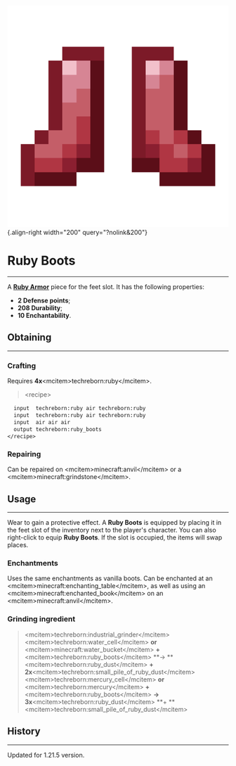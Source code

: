 ![Ruby Boots](/media/mods/techreborn/ruby_boots.png){.align-right width="200" query="?nolink&200"}

# Ruby Boots

---

A **[Ruby Armor](/items/armor/ruby_armor)** piece for the feet slot. It has the following properties:

- **2 Defense points**;
- **208 Durability**;
- **10 Enchantability**.

## Obtaining

---

### Crafting

Requires **4x**\<mcitem\>techreborn:ruby\</mcitem\>.

> \<recipe\>

      input  techreborn:ruby air techreborn:ruby
      input  techreborn:ruby air techreborn:ruby
      input  air air air
      output techreborn:ruby_boots
    </recipe>

### Repairing

Сan be repaired on \<mcitem\>minecraft:anvil\</mcitem\> or a \<mcitem\>minecraft:grindstone\</mcitem\>.

## Usage

---

Wear to gain a protective effect. A **Ruby Boots** is equipped by placing it in the feet slot of the inventory next to the player's character. You can also right-click to equip **Ruby Boots**. If the slot is occupied, the items will swap places.

### Enchantments

Uses the same enchantments as vanilla boots. Can be enchanted at an \<mcitem\>minecraft:enchanting_table\</mcitem\>, as well as using an \<mcitem\>minecraft:enchanted_book\</mcitem\> on an \<mcitem\>minecraft:anvil\</mcitem\>.

### Grinding ingredient

> \<mcitem\>techreborn:industrial_grinder\</mcitem\>\
> \<mcitem\>techreborn:water_cell\</mcitem\> **or** \<mcitem\>minecraft:water_bucket\</mcitem\> **+** \<mcitem\>techreborn:ruby_boots\</mcitem\> \*\*-\> \*\*\<mcitem\>techreborn:ruby_dust\</mcitem\> **+ 2x**\<mcitem\>techreborn:small_pile_of_ruby_dust\</mcitem\>\
> \<mcitem\>techreborn:mercury_cell\</mcitem\> **or** \<mcitem\>techreborn:mercury\</mcitem\> **+** \<mcitem\>techreborn:ruby_boots\</mcitem\> **-\> 3x**\<mcitem\>techreborn:ruby_dust\</mcitem\> \*\*+ \*\*\<mcitem\>techreborn:small_pile_of_ruby_dust\</mcitem\>

## History

---

Updated for 1.21.5 version.
